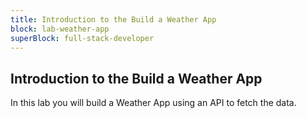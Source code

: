 ```yaml
---
title: Introduction to the Build a Weather App
block: lab-weather-app
superBlock: full-stack-developer
---
```


## Introduction to the Build a Weather App

In this lab you will build a Weather App using an API to fetch the data.
